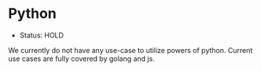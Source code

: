 # Python

- Status: HOLD

We currently do not have any use-case to utilize powers of python. 
Current use cases are fully covered by golang and js.